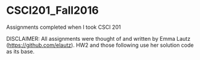 # CSCI201_Fall2016
Assignments completed when I took CSCI 201

DISCLAIMER: All assignments were thought of and written by Emma Lautz (https://github.com/elautz). HW2 and those following use her solution code as its base. 